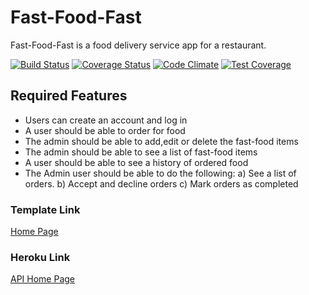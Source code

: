 # Fast-Food-Fast

Fast-Food-Fast is a food delivery service app for a restaurant.

[![Build Status](https://travis-ci.com/mubstimor/fast-food-fast.svg?branch=api)](https://travis-ci.com/mubstimor/fast-food-fast)  [![Coverage Status](https://coveralls.io/repos/github/mubstimor/fast-food-fast/badge.svg?branch=api&service=github)](https://coveralls.io/github/mubstimor/fast-food-fast?branch=api&service=github)  [![Code Climate](https://codeclimate.com/github/codeclimate/codeclimate/badges/gpa.svg)](https://codeclimate.com/github/mubstimor/fast-food-fast)  [![Test Coverage](https://api.codeclimate.com/v1/badges/24230611fce8192b6279/test_coverage)](https://codeclimate.com/github/mubstimor/fast-food-fast/test_coverage)

## Required Features

* Users can create an account and log in
* A user should be able to order for food
* The admin should be able to add,edit or delete the fast-food items
* The admin should be able to see a list of fast-food items
* A user should be able to see a history of ordered food
* The Admin user should be able to do the following: a) See a list of orders. b) Accept and decline orders
 c) Mark orders as completed

### Template Link

[Home Page](https://mubstimor.github.io/fast-food-fast/ui/index.html)

### Heroku Link

[API Home Page](https://tims-fast-food.herokuapp.com/)
